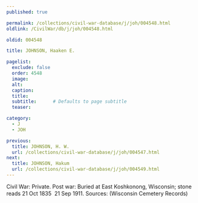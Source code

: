 ```yaml
---
published: true

permalink: /collections/civil-war-database/j/joh/004548.html
oldlink: /CivilWar/db/j/joh/004548.html

oldid: 004548

title: JOHNSON, Haaken E.

pagelist:
  exclude: false
  order: 4548
  image: 
  alt:
  caption:
  title:
  subtitle:      # Defaults to page subtitle
  teaser:

category: 
  - J 
  - JOH

previous:
  title: JOHNSON, H. W.
  url: /collections/civil-war-database/j/joh/004547.html  
next:
  title: JOHNSON, Hakum
  url: /collections/civil-war-database/j/joh/004549.html   
---
```

Civil War: Private. Post war: Buried at East Koshkonong, Wisconsin; stone reads &#147;21 Oct 1835 &#150; 21 Sep 1911&#148;. Sources: (Wisconsin Cemetery Records)